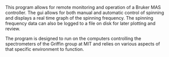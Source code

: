 This program allows for remote monitoring and operation of a Bruker MAS
controller. The gui allows for both manual and automatic control of spinning and
displays a real time graph of the spinning frequency. The spinning frequency
data can also be logged to a file on disk for later plotting and review.

The program is designed to run on the computers controlling the spectrometers of
the Griffin group at MIT and relies on various aspects of that specific
environment to function.